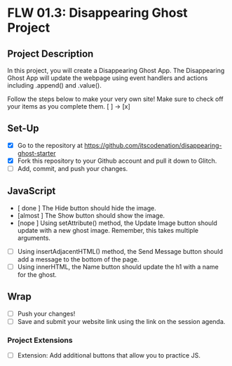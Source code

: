 # FLW 01.3: Disappearing Ghost Project

## Project Description
In this project, you will create a Disappearing Ghost App. The Disappearing Ghost App will update the webpage using event handlers and actions including .append() and .value().

Follow the steps below to make your very own site! 
Make sure to check off your items as you complete them. [ ] → [x]


## Set-Up
- [x] Go to the repository at https://github.com/itscodenation/disappearing-ghost-starter
- [x] Fork this repository to your Github account and pull it down to Glitch.
- [ ] Add, commit, and push your changes.

## JavaScript
- [ done ] The Hide button should hide the image.
- [almost ] The Show button should show the image.
- [nope ] Using setAttribute() method, the Update Image button should update with a new ghost image. Remember, this takes multiple arguments.
- [ ] Using insertAdjacentHTML() method, the Send Message button should add a message to the bottom of the page.
- [ ] Using innerHTML, the Name button should update the h1 with a name for the ghost.

## Wrap
- [ ] Push your changes!
- [ ] Save and submit your website link using the link on the session agenda.

### Project Extensions
- [ ] Extension: Add additional buttons that allow you to practice JS.
